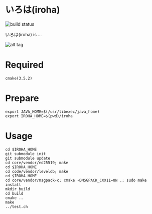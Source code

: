 
# いろは(iroha)
![build status](https://circleci.com/gh/soramitsu/iroha.svg?style=shield&circle-token=80f2601e3bfb42d001e87728326659a0c96e0398)

 いろは(iroha) is ...

 ![alt tag](https://github.com/soramitsu/iroha/raw/feature/sumeragi/LGTM.gif)

# Required
```
cmake(3.5.2)
```

# Prepare
```
export JAVA_HOME=$(/usr/libexec/java_home)
export IROHA_HOME=$(pwd)/iroha
```

# Usage
```
cd $IROHA_HOME
git submodule init 
git submodule update
cd core/vendor/ed25519; make
cd $IROHA_HOME
cd code/vendor/leveldb; make
cd $IROHA_HOME
cd core/vendor/msgpack-c; cmake -DMSGPACK_CXX11=ON .; sudo make install
mkdir build
cd build
cmake ..
make 
../test.ch
```
